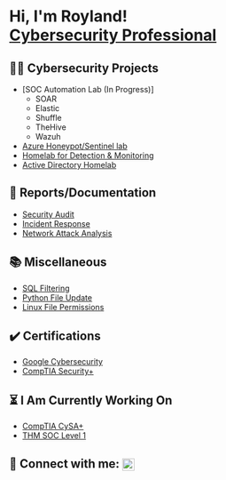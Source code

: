 <h1> Hi, I'm Royland!
  <br>
<a href="https://linkedin.com/in/royland-sanchez">Cybersecurity Professional</a></h1>

<h2>👨‍💻 Cybersecurity Projects </h2>

  - [SOC Automation Lab (In Progress)]
      - SOAR 
      - Elastic
      - Shuffle
      - TheHive
      - Wazuh 
  - [Azure Honeypot/Sentinel lab](https://github.com/royzen01/Azure_Honeypot)
  - [Homelab for Detection & Monitoring](https://github.com/royzen01/HL_Detection_and_Monitoring)
  - [Active Directory Homelab](https://github.com/royzen01/Active_Directory_Lab)

<h2>📄 Reports/Documentation</h2>

- [Security Audit](https://github.com/royzen01/Security_Audit)
- [Incident Response](https://github.com/royzen01/Incident_Response)
- [Network Attack Analysis](https://github.com/royzen01/Network_Attack_Analysis)

<h2>📚 Miscellaneous </h2>

- [SQL Filtering](https://github.com/royzen01/SQL_Filtering)
- [Python File Update](https://github.com/royzen01/Python_File_Update)
- [Linux File Permissions](https://github.com/royzen01/Linux_File_Permissions)

<h2>✔️ Certifications</h2>

- [Google Cybersecurity](https://www.credly.com/badges/7d3e0ece-5148-4452-adcf-890642ea88a4/public_url)
- [CompTIA Security+](https://www.credly.com/badges/0d8afe91-f6d9-414f-9702-46af417f7156/public_url)

<h2>⏳ I Am Currently Working On</h2>

- [CompTIA CySA+](https://www.comptia.org/certifications/cybersecurity-analyst)
- [THM SOC Level 1](https://tryhackme.com/paths)

## 🤳 Connect with me: [<img align="center" alt="roysanchez | LinkedIn" width="22px" src="https://cdn.jsdelivr.net/npm/simple-icons@v3/icons/linkedin.svg" />][linkedin]

[linkedin]: https://linkedin.com/in/royland-sanchez

<!--

Here are some ideas to get you started:

- 🔭 I’m currently working on ...
- 🌱 I’m currently learning ...
- 👯 I’m looking to collaborate on ...
- 🤔 I’m looking for help with ...
- 💬 Ask me about ...
- 📫 How to reach me: ...
- 😄 Pronouns: ...
- ⚡ Fun fact: ...
-->
